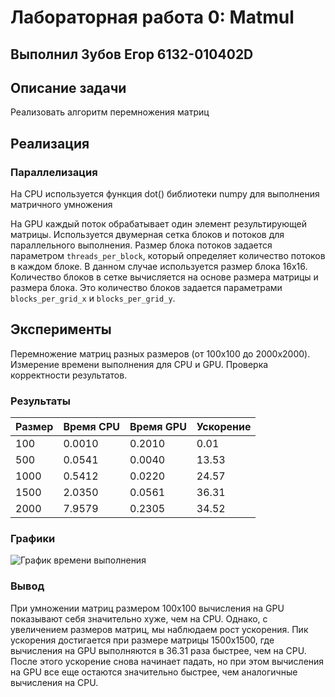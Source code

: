 # Лабораторная работа 0: Matmul
## Выполнил Зубов Егор 6132-010402D

## Описание задачи

Реализовать алгоритм перемножения матриц

## Реализация

### Параллелизация

На CPU используется функция dot() библиотеки numpy для выполнения матричного умножения

На GPU каждый поток обрабатывает один элемент результирующей матрицы. Используется двумерная сетка блоков и потоков для параллельного выполнения. Размер блока потоков задается параметром `threads_per_block`, который определяет количество потоков в каждом блоке. В данном случае используется размер блока 16x16. Количество блоков в сетке вычисляется на основе размера матрицы и размера блока. Это количество блоков задается параметрами `blocks_per_grid_x` и `blocks_per_grid_y`.

## Эксперименты

Перемножение матриц разных размеров (от 100x100 до 2000x2000). Измерение времени выполнения для CPU и GPU. Проверка корректности результатов.

### Результаты
 | Размер | Время CPU | Время GPU | Ускорение |
 |--------|-----------|-----------|-----------|
 | 100    | 0.0010    | 0.2010    | 0.01      |
 | 500    | 0.0541    | 0.0040    | 13.53     |
 | 1000   | 0.5412    | 0.0220    | 24.57     |
 | 1500   | 2.0350    | 0.0561    | 36.31     |
 | 2000   | 7.9579    | 0.2305    | 34.52     |

### Графики

![График времени выполнения](plots.png)

### Вывод

При умножении матриц размером 100x100 вычисления на GPU показывают себя значительно хуже, чем на CPU. Однако, с увеличением размеров матриц, мы наблюдаем рост ускорения. Пик ускорения достигается при размере матрицы 1500x1500, где вычисления на GPU выполняются в 36.31 раза быстрее, чем на CPU. После этого ускорение снова начинает падать, но при этом вычисления на GPU все еще остаются значительно быстрее, чем аналогичные вычисления на CPU. 